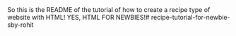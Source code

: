 ##
 So this is the README of the tutorial of how to create a recipe type of website with HTML!
YES, HTML FOR NEWBIES!# recipe-tutorial-for-newbie-sby-rohit
